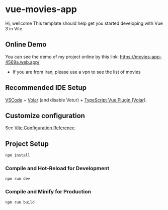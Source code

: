 # vue-movies-app

Hi, wellcome
This template should help get you started developing with Vue 3 in Vite.

## Online Demo
You can see the demo of my project online by this link:
https://movies-app-4569a.web.app/

- If you are from Iran, please use a vpn to see the list of movies

## Recommended IDE Setup

[VSCode](https://code.visualstudio.com/) + [Volar](https://marketplace.visualstudio.com/items?itemName=Vue.volar) (and disable Vetur) + [TypeScript Vue Plugin (Volar)](https://marketplace.visualstudio.com/items?itemName=Vue.vscode-typescript-vue-plugin).

## Customize configuration

See [Vite Configuration Reference](https://vitejs.dev/config/).

## Project Setup

```sh
npm install
```

### Compile and Hot-Reload for Development

```sh
npm run dev
```

### Compile and Minify for Production

```sh
npm run build
```
